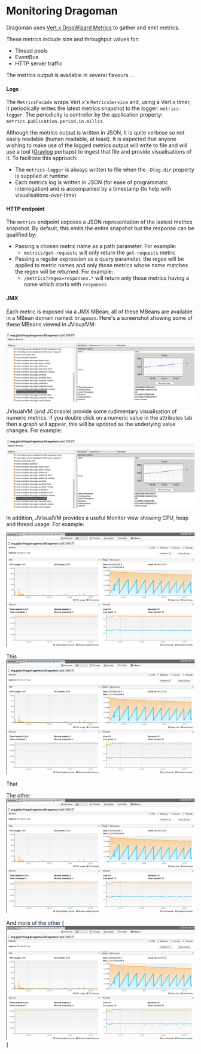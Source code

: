 Monitoring Dragoman
======

Dragoman uses [Vert.x DropWizard Metrics](http://vertx.io/docs/vertx-dropwizard-metrics/java/) to gather and emit metrics. 

These metrics include size and throughput values for:

* Thread pools
* EventBus
* HTTP server traffic

The metrics output is available in several flavours ...

#### Logs
 
The `MetricsFacade` wraps Vert.x's `MetricsService` and, using a Vert.x timer, it periodically writes the latest metrics snapshot to the logger: `metrics-logger`. The periodicity is controller by the application property: `metrics.publication.period.in.millis`. 

Although the metrics output is written in JSON, it is quite verbose so not easily readable (human readable, at least). It is expected that anyone wishing to make use of the logged metrics output will write to file and will use a tool ([Graylog](https://www.graylog.org/) perhaps) to ingest that file and provide visualisations of it. To facilitate this approach: 

* The `metrics-logger` is always written to file when the `-Dlog.dir` property is supplied at runtime 
* Each metrics log is written in JSON (for ease of programmatic interrogation) and is accompanied by a timestamp (to help with visualisations-over-time)
  

#### HTTP endpoint

The `metrics` endpoint exposes a JSON representation of the lastest metrics snapshot. By default, this emits the entire snapshot but the response can be qualified by:

* Passing a chosen metric name as a path parameter. For example:
  * `metrics/get-requests` will only return the `get-requests` metric
* Passing a regular expression as a query parameter, the regex will be applied to metric names and only those metrics whose name matches the regex will be returned. For example:   
  * `/metrics?regex=responses.*` will return only those metrics having a name which starts with `responses`
    
#### JMX

Each metric is exposed via a JMX MBean, all of these MBeans are available in a MBean domain named: `dragoman`. Here's a screenshot showing some of these MBeans viewed in JVisualVM:

![](https://github.com/glytching/dragoman/blob/master/docs/assets/images/jvisualvm-metrics-chart.png)

JVisualVM (and JConsole) provide some rudimentary visualisation of numeric metrics. If you double click on a numeric value in the attributes tab then a graph will appear, this will be updated as the underlying value changes. For example:

![](https://github.com/glytching/dragoman/blob/master/docs/assets/images/jvisualvm-metrics-chart.png)

In addition, JVisualVM provides a useful Monitor view showing CPU, heap and thread usage. For example:

![](https://github.com/glytching/dragoman/blob/master/docs/assets/images/jvisualvm-monitor.png)

This
<img src="https://github.com/glytching/dragoman/blob/master/docs/assets/images/jvisualvm-monitor.png" alt="" class="inline"/>

That
<img src="/assets/images/jvisualvm-monitor.png" alt="" class="inline"/>

The other
<img src="assets/images/jvisualvm-monitor.png" alt="" class="inline"/>

And more of the other
[![JVisualVM Monitor](https://github.com/glytching/dragoman/blob/master/docs/assets/images/jvisualvm-monitor.png)]